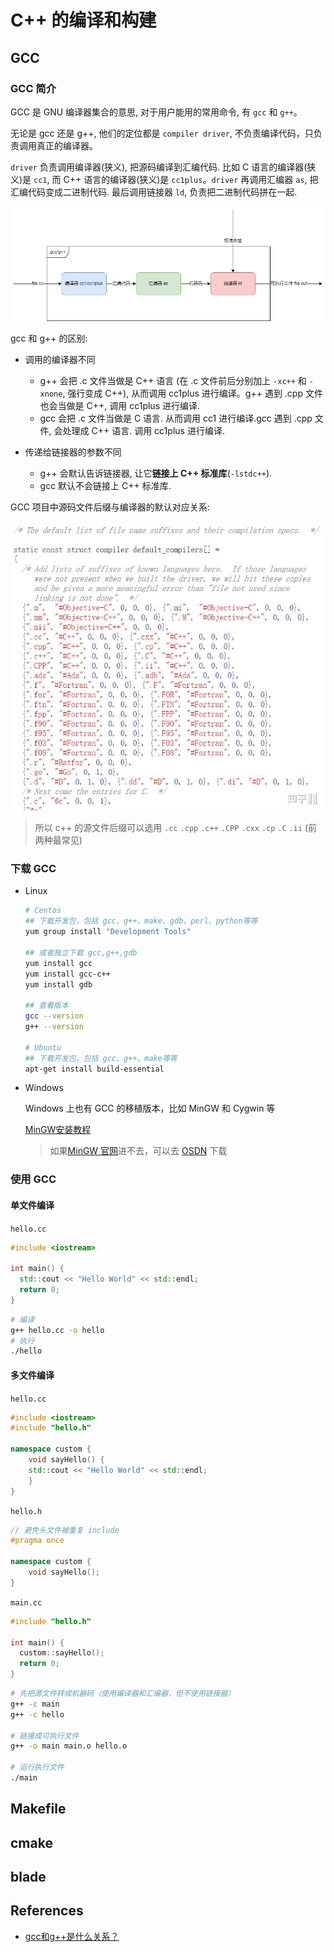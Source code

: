 # C++ 的编译和构建

## GCC

### GCC 简介

GCC 是 GNU 编译器集合的意思, 对于用户能用的常用命令, 有 `gcc` 和 `g++`。

无论是 gcc 还是 g++, 他们的定位都是 `compiler driver`, 不负责编译代码，只负责调用真正的编译器。

`driver` 负责调用编译器(狭义), 把源码编译到汇编代码. 比如 C 语言的编译器(狭义)是 `cc1`, 而 C++ 语言的编译器(狭义)是 `cc1plus`。`driver` 再调用汇编器 `as`, 把汇编代码变成二进制代码. 最后调用链接器 `ld`, 负责把二进制代码拼在一起.

![](../images/gcc.png)

gcc 和 g++ 的区别:

- 调用的编译器不同
    - g++ 会把 .c 文件当做是 C++ 语言 (在 .c 文件前后分别加上 `-xc++` 和 `-xnone`, 强行变成 C++), 从而调用 cc1plus 进行编译。g++ 遇到 .cpp 文件也会当做是 C++, 调用 cc1plus 进行编译. 
    - gcc 会把 .c 文件当做是 C 语言. 从而调用 cc1 进行编译.gcc 遇到 .cpp 文件, 会处理成 C++ 语言. 调用 cc1plus 进行编译. 

- 传递给链接器的参数不同
    - g++ 会默认告诉链接器, 让它**链接上 C++ 标准库**(`-lstdc++`).
    - gcc 默认不会链接上 C++ 标准库.

GCC 项目中源码文件后缀与编译器的默认对应关系:

![](../images/gcc-compiler.jpg ":size=40%")

> 所以 c++ 的源文件后缀可以选用 `.cc` `.cpp` `.c++` `.CPP` `.cxx` `.cp` `.C` `.ii` (前两种最常见)

### 下载 GCC 

- Linux

    ```bash
    # Centos
    ## 下载开发包，包括 gcc、g++、make、gdb、perl、python等等
    yum group install "Development Tools"

    ## 或者独立下载 gcc,g++,gdb
    yum install gcc
    yum install gcc-c++
    yum install gdb

    ## 查看版本
    gcc --version
    g++ --version

    # Ubuntu
    ## 下载开发包，包括 gcc、g++、make等等
    apt-get install build-essential
    ```

- Windows

    Windows 上也有 GCC 的移植版本，比如 MinGW 和 Cygwin 等

    [MinGW安装教程](https://cloud.tencent.com/developer/article/1605800)

    > 如果[MinGW 官网](http://www.mingw.org/)进不去，可以去 [OSDN](https://zh.osdn.net/projects/mingw/) 下载


### 使用 GCC 

#### 单文件编译

`hello.cc`

```cpp
#include <iostream>

int main() {
  std::cout << "Hello World" << std::endl;
  return 0;
}
```

```bash
# 编译
g++ hello.cc -o hello
# 执行
./hello
```

#### 多文件编译

`hello.cc`

```cpp
#include <iostream>
#include "hello.h"

namespace custom {
    void sayHello() {
    std::cout << "Hello World" << std::endl;
    }
}
```

`hello.h`

```cpp
// 避免头文件被重复 include
#pragma once

namespace custom {
    void sayHello();
}
```

`main.cc` 

```cpp
#include "hello.h"

int main() {
  custom::sayHello();
  return 0;
}
```

```bash
# 先把源文件转成机器码（使用编译器和汇编器，但不使用链接器）
g++ -c main
g++ -c hello

# 链接成可执行文件
g++ -o main main.o hello.o

# 运行执行文件
./main
```
## Makefile

## cmake

## blade

## References 

- [gcc和g++是什么关系？](https://www.zhihu.com/question/20940822)
